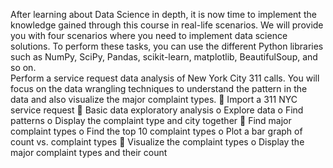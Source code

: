 
After learning about Data Science in depth, it is now time to implement the knowledge gained through this course in real-life scenarios. We will provide you with four scenarios where you need to implement data science solutions. To perform these tasks, you can use the different Python libraries such as NumPy, SciPy, Pandas, scikit-learn, matplotlib, BeautifulSoup, and so on.  
 Perform a service request data analysis of New York City 311 calls. You will focus on the data wrangling techniques to understand the pattern in the data and also visualize the major complaint types. 
	Import a 311 NYC service request
	Basic data exploratory analysis 
o	Explore data
o	Find patterns
o	Display the complaint type and city together
	Find major complaint types
o	Find the top 10 complaint types 
o	Plot a bar graph of count vs. complaint types
	Visualize the complaint types
o	Display the major complaint types and their count




